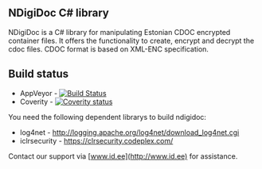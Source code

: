 NDigiDoc C# library
-------------------

NDigiDoc is a C# library for manipulating Estonian CDOC encrypted container files.
It offers the functionality to create, encrypt and decrypt the cdoc files.
CDOC format is based on XML-ENC specification.

Build status
------------
  * AppVeyor - [![Build Status](https://ci.appveyor.com/api/projects/status/github/veikosinivee/ndigidoc?branch=master)](https://ci.appveyor.com/project/veikosinivee/ndigidoc)
  * Coverity - [![Coverity status](https://scan.coverity.com/projects/4073/badge.svg?flat=1)](https://scan.coverity.com/projects/4073/)


You need the following dependent librarys to build ndigidoc:
- log4net - http://logging.apache.org/log4net/download_log4net.cgi
- iclrsecurity - https://clrsecurity.codeplex.com/


Contact our support via [www.id.ee](http://www.id.ee) for assistance.

